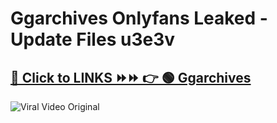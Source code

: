 
 # Ggarchives Onlyfans Leaked - Update Files u3e3v

## <h2><a href="https://clipsfans.com/Ggarchives&ref=git">🔗 Click to LINKS ⏩⏩ 👉 🟢 Ggarchives </a></h2>

<a href="https://clipsfans.com/Ggarchives&ref=git" rel="nofollow" data-target="animated-image.originalLink"><img src="https://i.ibb.co.com/xMMVF88/686577567.gif" alt="Viral Video Original" style="max-width: 100%; display: inline-block;" data-target="animated-image.originalImage"></a>

